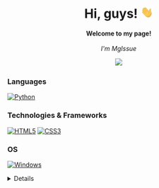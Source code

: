 <h1 align="center">Hi, guys! <img src="https://github.com/waasaty/waasaty/blob/main/238178097-766d336d-b87d-44ba-807c-c51de2bc6b4d.gif" width="28px" alt="👋"></h1>

<p align="center">
    <b>Welcome to my page!</b><br><br>
    <i>
        I'm MgIssue
    </i><br>
</p>

<p align="center">
  <img src="https://count.getloli.com/get/@waasaty?theme=gelbooru" />
</p>

### Languages
[![Python](https://img.shields.io/badge/python-black?style=for-the-badge&logo=python)](https://github.com/waasaty)

### Technologies & Frameworks
[![HTML5](https://img.shields.io/badge/html5-black?style=for-the-badge&logo=html5)](https://hub.docker.com/u/waasaty)
[![CSS3](https://img.shields.io/badge/css3-black?style=for-the-badge&logo=css3)](https://hub.docker.com/u/waasaty)

### OS
[![Windows](https://img.shields.io/badge/Windows-black?style=for-the-badge&logo=Windows)](https://github.com/waasaty)

<details>
<p align="center">
  <a href="https://github.com/waasaty">
    <img src="http://github-profile-summary-cards.vercel.app/api/cards/profile-details?username=waasaty&theme=transparent" />
  </a>
  <a href="https://github.com/waasaty">
    <img src="https://github-readme-streak-stats.herokuapp.com/?user=waasaty&hide_border=true&card_width=338&theme=transparent" />
  </a>
  <a href="https://github.com/waasaty">
    <img src="http://github-profile-summary-cards.vercel.app/api/cards/stats?username=waasaty&theme=transparent" />
  </a>
</p>
</details>
